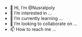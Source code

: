 - 👋 Hi, I’m @Nusratpoly
- 👀 I’m interested in ...
- 🌱 I’m currently learning ...
- 💞️ I’m looking to collaborate on ...
- 📫 How to reach me ...

<!---
Nusratpoly/Nusratpoly is a ✨ special ✨ repository because its `README.md` (this file) appears on your GitHub profile.
You can click the Preview link to take a look at your changes.
--->
